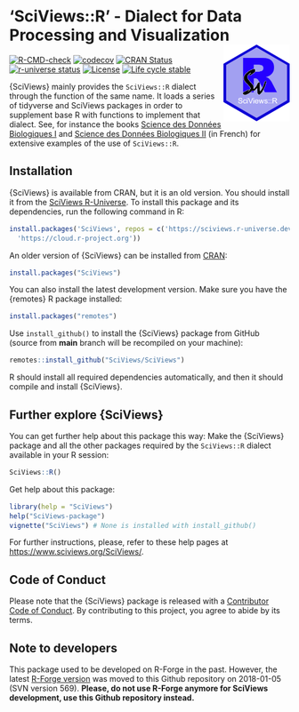 
<!-- README.md is generated from README.Rmd. Please edit that file -->

# ‘SciViews::R’ - Dialect for Data Processing and Visualization <a href='https://www.sciviews.org/SciViews'><img src='man/figures/logo.png' align='right' height='138'/></a>

<!-- badges: start -->

[![R-CMD-check](https://github.com/SciViews/SciViews/actions/workflows/R-CMD-check.yaml/badge.svg)](https://github.com/SciViews/SciViews/actions/workflows/R-CMD-check.yaml)
[![codecov](https://codecov.io/gh/SciViews/SciViews/branch/main/graph/badge.svg?token=6FYPRdhoFJ)](https://app.codecov.io/gh/SciViews/SciViews?branch=main)
[![CRAN
Status](https://www.r-pkg.org/badges/version/SciViews)](https://cran.r-project.org/package=SciViews)
[![r-universe
status](https://sciviews.r-universe.dev/badges/SciViews)](https://sciviews.r-universe.dev/SciViews)
[![License](https://img.shields.io/badge/license-GPL-blue.svg)](https://www.gnu.org/licenses/gpl-2.0.html)
[![Life cycle
stable](https://img.shields.io/badge/lifecycle-stable-brightgreen.svg)](https://lifecycle.r-lib.org/articles/stages.html#stable)
<!-- badges: end -->

{SciViews} mainly provides the `SciViews::R` dialect through the
function of the same name. It loads a series of tidyverse and SciViews
packages in order to supplement base R with functions to implement that
dialect. See, for instance the books [Science des Données Biologiques
I](http://biodatascience-course.sciviews.org/sdd-umons/) and [Science
des Données Biologiques
II](http://biodatascience-course.sciviews.org/sdd-umons2/) (in French)
for extensive examples of the use of `SciViews::R`.

## Installation

{SciViews} is available from CRAN, but it is an old version. You should
install it from the [SciViews
R-Universe](https://sciviews.r-universe.dev). To install this package
and its dependencies, run the following command in R:

``` r
install.packages('SciViews', repos = c('https://sciviews.r-universe.dev',
  'https://cloud.r-project.org'))
```

An older version of {SciViews} can be installed from
[CRAN](http://cran.r-project.org):

``` r
install.packages("SciViews")
```

You can also install the latest development version. Make sure you have
the {remotes} R package installed:

``` r
install.packages("remotes")
```

Use `install_github()` to install the {SciViews} package from GitHub
(source from **main** branch will be recompiled on your machine):

``` r
remotes::install_github("SciViews/SciViews")
```

R should install all required dependencies automatically, and then it
should compile and install {SciViews}.

## Further explore {SciViews}

You can get further help about this package this way: Make the
{SciViews} package and all the other packages required by the
`SciViews::R` dialect available in your R session:

``` r
SciViews::R()
```

Get help about this package:

``` r
library(help = "SciViews")
help("SciViews-package")
vignette("SciViews") # None is installed with install_github()
```

For further instructions, please, refer to these help pages at
<https://www.sciviews.org/SciViews/>.

## Code of Conduct

Please note that the {SciViews} package is released with a [Contributor
Code of
Conduct](https://contributor-covenant.org/version/2/1/CODE_OF_CONDUCT.html).
By contributing to this project, you agree to abide by its terms.

## Note to developers

This package used to be developed on R-Forge in the past. However, the
latest [R-Forge
version](https://r-forge.r-project.org/projects/sciviews/) was moved to
this Github repository on 2018-01-05 (SVN version 569). **Please, do not
use R-Forge anymore for SciViews development, use this Github repository
instead.**
